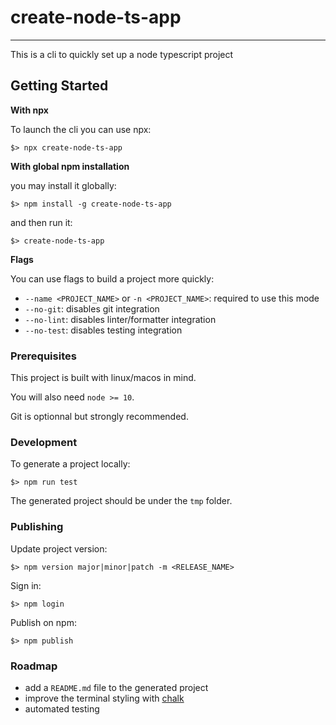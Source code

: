 # create-node-ts-app

---

This is a cli to quickly set up a node typescript project

## Getting Started

**With npx**

To launch the cli you can use npx:

`$> npx create-node-ts-app`

**With global npm installation**

you may install it globally:

`$> npm install -g create-node-ts-app`

and then run it:

`$> create-node-ts-app`

**Flags**

You can use flags to build a project more quickly:
  - `--name <PROJECT_NAME>` or `-n <PROJECT_NAME>`: required to use this mode
  - `--no-git`: disables git integration
  - `--no-lint`: disables linter/formatter integration
  - `--no-test`: disables testing integration

### Prerequisites

This project is built with linux/macos in mind.

You will also need `node >= 10`.

Git is optionnal but strongly recommended.

### Development

To generate a project locally:

`$> npm run test`

The generated project should be under the `tmp` folder.

### Publishing

Update project version:

`$> npm version major|minor|patch -m <RELEASE_NAME>`

Sign in:

`$> npm login`

Publish on npm:

`$> npm publish`

### Roadmap

- add a `README.md` file to the generated project
- improve the terminal styling with [chalk](https://github.com/chalk/chalk#readme)
- automated testing
